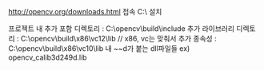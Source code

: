 http://opencv.org/downloads.html 접속
C:\ 설치

프로젝트 내 
추가 포함 디렉토리        : C:\opencv\build\include
추가 라이브러리 디렉토리  : C:\opencv\build\x86\vc12\lib    // x86, vc는 맞춰서
추가 종속성               :  C:\opencv\build\x86\vc10\lib   내 ~~d가 붙는 dll파일들  ex) opencv_calib3d249d.lib




